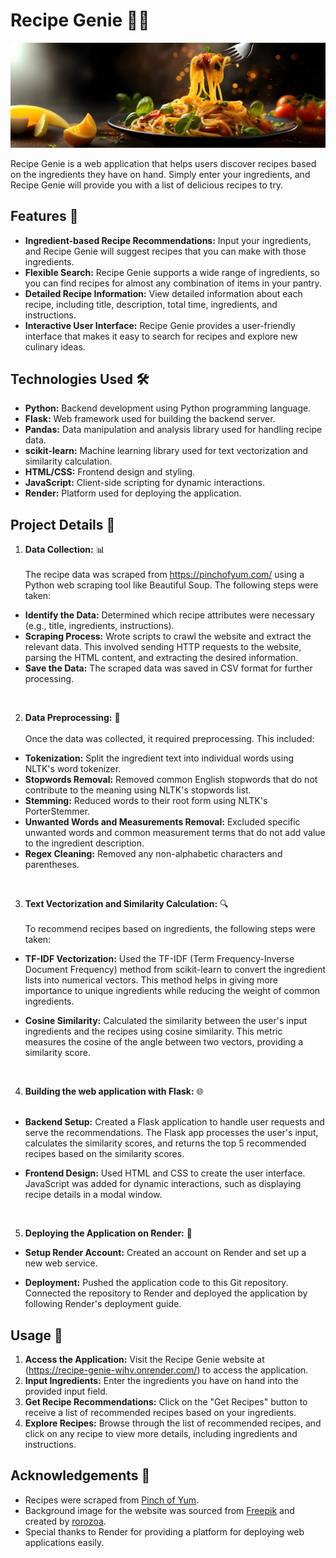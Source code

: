 # Recipe Genie 🍲✨

![Recipe Genie Banner](src/static/images/hero-banner.jpg)

Recipe Genie is a web application that helps users discover recipes based on the ingredients they have on hand. Simply enter your ingredients, and Recipe Genie will provide you with a list of delicious recipes to try.

## Features 🌟

- **Ingredient-based Recipe Recommendations:** Input your ingredients, and Recipe Genie will suggest recipes that you can make with those ingredients.
- **Flexible Search:** Recipe Genie supports a wide range of ingredients, so you can find recipes for almost any combination of items in your pantry.
- **Detailed Recipe Information:** View detailed information about each recipe, including title, description, total time, ingredients, and instructions.
- **Interactive User Interface:** Recipe Genie provides a user-friendly interface that makes it easy to search for recipes and explore new culinary ideas.

## Technologies Used 🛠️

- **Python:** Backend development using Python programming language.
- **Flask:** Web framework used for building the backend server.
- **Pandas:** Data manipulation and analysis library used for handling recipe data.
- **scikit-learn:** Machine learning library used for text vectorization and similarity calculation.
- **HTML/CSS:** Frontend design and styling.
- **JavaScript:** Client-side scripting for dynamic interactions.
- **Render:** Platform used for deploying the application.

## Project Details 📝

1. **Data Collection:** 📊<br/><br/>
The recipe data was scraped from https://pinchofyum.com/ using a Python web scraping tool like Beautiful Soup. The following steps were taken:

- **Identify the Data:** Determined which recipe attributes were necessary (e.g., title, ingredients, instructions).
- **Scraping Process:** Wrote scripts to crawl the website and extract the relevant data. This involved sending HTTP requests to the website, parsing the HTML content, and extracting the desired information.
- **Save the Data:** The scraped data was saved in CSV format for further processing.
<br/>

2. **Data Preprocessing:** 🍅<br/><br/>
Once the data was collected, it required preprocessing. This included:

- **Tokenization:** Split the ingredient text into individual words using NLTK's word tokenizer.
- **Stopwords Removal:** Removed common English stopwords that do not contribute to the meaning using NLTK's stopwords list.
- **Stemming:** Reduced words to their root form using NLTK's PorterStemmer.
- **Unwanted Words and Measurements Removal:** Excluded specific unwanted words and common measurement terms that do not add value to the ingredient description.
- **Regex Cleaning:** Removed any non-alphabetic characters and parentheses.
<br/>

3. **Text Vectorization and Similarity Calculation:** 🔍<br/><br/>
To recommend recipes based on ingredients, the following steps were taken:

- **TF-IDF Vectorization:** Used the TF-IDF (Term Frequency-Inverse Document Frequency) method from scikit-learn to convert the ingredient lists into numerical vectors. This method helps in giving more importance to unique ingredients while reducing the weight of common ingredients.

- **Cosine Similarity:** Calculated the similarity between the user's input ingredients and the recipes using cosine similarity. This metric measures the cosine of the angle between two vectors, providing a similarity score.
<br/>

4. **Building the web application with Flask:** 🌐<br/><br/>
- **Backend Setup:** Created a Flask application to handle user requests and serve the recommendations. The Flask app processes the user's input, calculates the similarity scores, and returns the top 5 recommended recipes based on the similarity scores.

- **Frontend Design:** Used HTML and CSS to create the user interface. JavaScript was added for dynamic interactions, such as displaying recipe details in a modal window.
<br/>

5. **Deploying the Application on Render:** 🚀<br/>
- **Setup Render Account:** Created an account on Render and set up a new web service.

- **Deployment:** Pushed the application code to this Git repository. Connected the repository to Render and deployed the application by following Render's deployment guide.


## Usage 🎉

1. **Access the Application:** Visit the Recipe Genie website at (https://recipe-genie-wihv.onrender.com/) to access the application.
2. **Input Ingredients:** Enter the ingredients you have on hand into the provided input field.
3. **Get Recipe Recommendations:** Click on the "Get Recipes" button to receive a list of recommended recipes based on your ingredients.
4. **Explore Recipes:** Browse through the list of recommended recipes, and click on any recipe to view more details, including ingredients and instructions.
   

## Acknowledgements 🙏

- Recipes were scraped from [Pinch of Yum](https://pinchofyum.com/).
- Background image for the website was sourced from [Freepik](https://www.freepik.com) and created by [rorozoa](https://www.freepik.com/free-photo/forkful-steaming-spaghetti-with-shiny-noodles-hint-tomato-sauce_135009355.htm#fromView=search&page=1&position=23&uuid=b2d1a2e0-1b78-438d-bb24-7d040d437f83).
- Special thanks to Render for providing a platform for deploying web applications easily.

